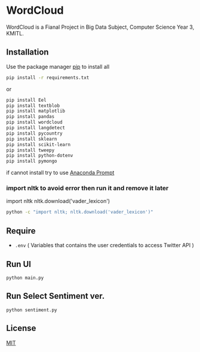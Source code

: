 # WordCloud

WordCloud is a Fianal Project in Big Data Subject, Computer Science Year 3, KMITL.

## Installation

Use the package manager [pip](https://pip.pypa.io/en/stable/) to install all

```bash
pip install -r requirements.txt
```
or
```bash
pip install Eel
pip install textblob
pip install matplotlib
pip install pandas
pip install wordcloud
pip install langdetect
pip install pycountry
pip install sklearn
pip install scikit-learn
pip install tweepy
pip install python-dotenv
pip install pymongo
```
if cannot install try to use [Anaconda Prompt](https://docs.conda.io/projects/conda/en/latest/user-guide/install/download.html)

### import nltk to avoid error then run it and remove it later
import nltk
nltk.download('vader_lexicon')
```bash
python -c "import nltk; nltk.download('vader_lexicon')"
```

## Require
- `.env` ( Variables that contains the user credentials to access Twitter API )

## Run UI
```
python main.py
```

## Run Select Sentiment ver.
```
python sentiment.py
```

## License

[MIT](https://choosealicense.com/licenses/mit/)
